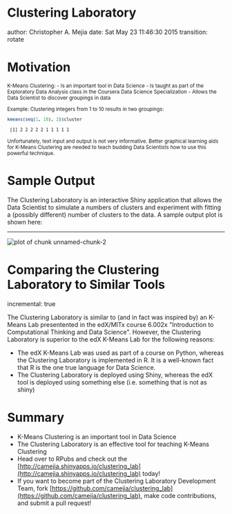 Clustering Laboratory
========================================================
author: Christopher A. Mejia
date: Sat May 23 11:46:30 2015
transition: rotate

Motivation
========================================================

<small>
K-Means Clustering:
- Is an important tool in Data Science
- Is taught as part of the Exploratory Data Analysis class in the Coursera Data Science Specialization
- Allows the Data Scientist to discover groupings in data
 
Example: Clustering integers from 1 to 10 results in two groupings:


```r
kmeans(seq(1, 10), 2)$cluster
```

```
 [1] 2 2 2 2 2 1 1 1 1 1
```
Unfortunately, text input and output is not very informative.
Better graphical learning aids for K-Means Clustering are needed to teach budding Data Scientists how to use this powerful technique.
</small>

Sample Output
========================================================

The Clustering Laboratory is an interactive Shiny application that allows the Data Scientist to simulate a numbers of clusters and experiment with fitting a (possibly different) number of clusters to the data.  A sample output plot is shown here:

***

![plot of chunk unnamed-chunk-2](clustering_lab-figure/unnamed-chunk-2-1.png) 

Comparing the Clustering Laboratory to Similar Tools
========================================================
incremental: true

The Clustering Laboratory is similar to (and in fact was inspired by) an K-Means Lab presentented in the edX/MITx course 6.002x "Introduction to Computational Thinking and Data Science".  However, the Clustering Laboratory is superior to the edX K-Means Lab for the following reasons:

- The edX K-Means Lab was used as part of a course on Python, whereas the Clustering Laboratory is implemented in R.  It is a well-known fact that R is the one true language for Data Science.
- The Clustering Laboratory is deployed using Shiny, whereas the edX tool is deployed using something else (i.e. something that is not as shiny)

Summary
========================================================

- K-Means Clustering is an important tool in Data Science
- The Clustering Laboratory is an effective tool for teaching K-Means Clustering
- Head over to RPubs and check out the [http://camejia.shinyapps.io/clustering_lab](http://camejia.shinyapps.io/clustering_lab) today!
- If you want to become part of the Clustering Laboratory Development Team, fork [https://github.com/camejia/clustering_lab](https://github.com/camejia/clustering_lab), make code contributions, and submit a pull request!
